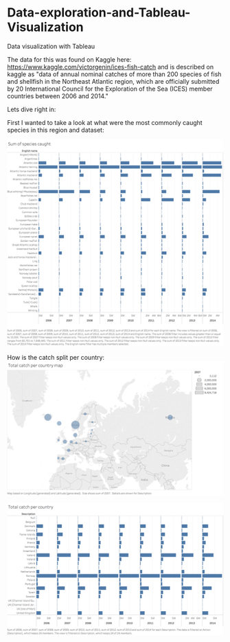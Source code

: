 # Data-exploration-and-Tableau-Visualization
Data visualization with Tableau


The data for this was found on Kaggle here: https://www.kaggle.com/victorgenin/ices-fish-catch
and is described on kaggle as "data of annual nominal catches of more than 200 species of fish and shellfish in the Northeast Atlantic region, which are officially submitted by 20 International Council for the Exploration of the Sea (ICES) member countries between 2006 and 2014."

Lets dive right in:

First I wanted to take a look at what were the most commonly caught species in this region and dataset:



![First I wanted to take a look at what were the most commonly caught species in this region and dataset:](https://github.com/MJBurrill/Data-exploration-and-Tableau-visualization/blob/master/Sum_of_species_caught.png)


How is the catch split per country:
![Catch by Country Map:](https://github.com/MJBurrill/Data-exploration-and-Tableau-visualization/blob/master/total_catch_per_country_map.png)

![Catch by Country:](https://github.com/MJBurrill/Data-exploration-and-Tableau-visualization/blob/master/Total_catch_per_country.png)
